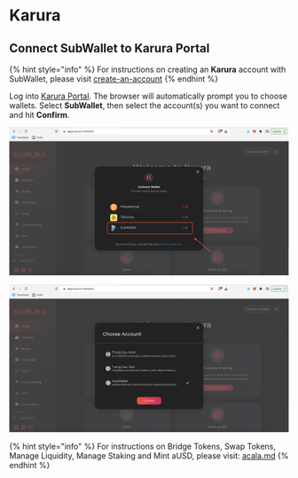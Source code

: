 # Karura

## Connect SubWallet to Karura Portal

{% hint style="info" %}
For instructions on creating an **Karura** account with SubWallet, please visit [create-an-account](../user-guide/create-an-account/ "mention")
{% endhint %}

Log into [Karura Portal](https://apps.karura.network/). The browser will automatically prompt you to choose wallets. Select **SubWallet**, then select the account(s) you want to connect and hit **Confirm**.

![](<../.gitbook/assets/Screen Shot 2022-05-09 at 16.54.48.png>)

![](<../.gitbook/assets/Screen Shot 2022-05-09 at 16.55.00.png>)

{% hint style="info" %}
For instructions on Bridge Tokens, Swap Tokens, Manage Liquidity, Manage Staking and Mint aUSD, please visit: [acala.md](acala.md "mention")
{% endhint %}
